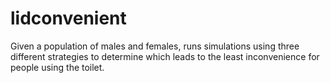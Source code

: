 # lidconvenient

Given a population of males and females, runs simulations 
using three different strategies to determine which 
leads to the least inconvenience for people using 
the toilet.
